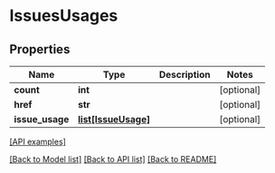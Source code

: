 # IssuesUsages

## Properties
Name | Type | Description | Notes
------------ | ------------- | ------------- | -------------
**count** | **int** |  | [optional] 
**href** | **str** |  | [optional] 
**issue_usage** | [**list[IssueUsage]**](IssueUsage.md) |  | [optional] 

[[API examples]](http://devopshq.github.io/teamcity/teamcity_models/IssuesUsages.html)

[[Back to Model list]](../README.md#documentation-for-models) [[Back to API list]](../README.md#documentation-for-api-endpoints) [[Back to README]](../README.md)


